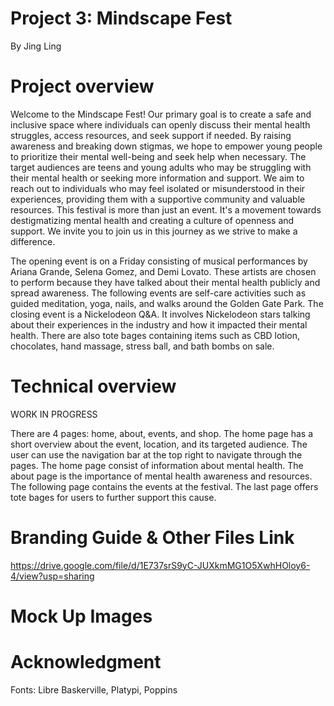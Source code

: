 # Project 3: Mindscape Fest
By Jing Ling

# Project overview 
Welcome to the Mindscape Fest! Our primary goal is to create a safe and inclusive space where individuals can openly discuss their mental health struggles, access resources, and seek support if needed. By raising awareness and breaking down stigmas, we hope to empower young people to prioritize their mental well-being and seek help when necessary. The target audiences are teens and young adults who may be struggling with their mental health or seeking more information and support. We aim to reach out to individuals who may feel isolated or misunderstood in their experiences, providing them with a supportive community and valuable resources. This festival is more than just an event. It's a movement towards destigmatizing mental health and creating a culture of openness and support. We invite you to join us in this journey as we strive to make a difference.

The opening event is on a Friday consisting of musical performances by Ariana Grande, Selena Gomez, and Demi Lovato. These artists are chosen to perform because they have talked about their mental health publicly and spread awareness. The following events are self-care activities such as guided meditation, yoga, nails, and walks around the Golden Gate Park. The closing event is a Nickelodeon Q&A. It involves Nickelodeon stars talking about their experiences in the industry and how it impacted their mental health. There are also tote bages containing items such as CBD lotion, chocolates, hand massage, stress ball, and bath bombs on sale. 

# Technical overview 
WORK IN PROGRESS

There are 4 pages: home, about, events, and shop. The home page has a short overview about the event, location, and its targeted audience. The user can use the navigation bar at the top right to navigate through the pages. The home page consist of information about mental health. The about page is the importance of mental health awareness and resources. The following page contains the events at the festival. The last page offers tote bages for users to further support this cause.

# Branding Guide & Other Files Link
https://drive.google.com/file/d/1E737srS9yC-JUXkmMG1O5XwhHOloy6-4/view?usp=sharing

# Mock Up Images

# Acknowledgment
Fonts: Libre Baskerville, Platypi, Poppins

